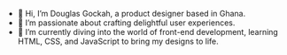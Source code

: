 - 👋 Hi, I’m Douglas Gockah, a product designer based in Ghana.   
- 👀 I’m passionate about crafting delightful user experiences.
- 🌱 I’m currently diving into the world of front-end development, learning HTML, CSS, and JavaScript to bring my designs to life.

<!---
Douglas-Gockah/Douglas-Gockah is a ✨ special ✨ repository because its `README.md` (this file) appears on your GitHub profile.
You can click the Preview link to take a look at your changes.
--->
